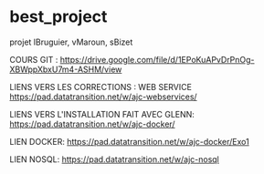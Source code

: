 # best_project
projet lBruguier, vMaroun, sBizet

COURS GIT :
https://drive.google.com/file/d/1EPoKuAPvDrPnOg-XBWppXbxU7m4-ASHM/view

LIENS VERS LES CORRECTIONS : WEB SERVICE
https://pad.datatransition.net/w/ajc-webservices/

LIENS VERS L'INSTALLATION FAIT AVEC GLENN:
https://pad.datatransition.net/w/ajc-docker/

LIEN DOCKER:
https://pad.datatransition.net/w/ajc-docker/Exo1

LIEN NOSQL:
https://pad.datatransition.net/w/ajc-nosql
